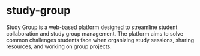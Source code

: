 # study-group
Study Group is a web-based platform designed to streamline student collaboration and study group management. The platform aims to solve common challenges students face when organizing study sessions, sharing resources, and working on group projects.
